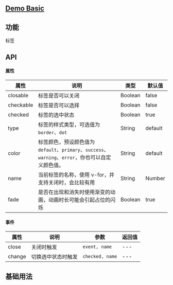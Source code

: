 ## [Demo Basic](https://wya-team.github.io/wya-vc/dist/tag/basic.html)
## 功能
标签

## API

#### 属性

属性 | 说明 | 类型 | 默认值
---|---|---|---
closable | 标签是否可以关闭 | Boolean | false
checkable | 标签是否可以选择 | Boolean | false
checked | 标签的选中状态 | Boolean | true
type | 标签的样式类型，可选值为 `border`、`dot` | String | default
color | 标签颜色，预设颜色值为`default`、`primary`、`success`、`warning`、`error`，你也可以自定义颜色值。 | String | default
name | 当前标签的名称，使用 v-for，并支持关闭时，会比较有用 | String  |  Number | -
fade | 是否在出现和消失时使用渐变的动画，动画时长可能会引起占位的闪烁 | Boolean | true


#### 事件

属性 | 说明 | 参数 | 返回值
---|---|---|---
close | 关闭时触发 |  `event, name` | ---
change | 切换选中状态时触发	 |  `checked, name` | ---

## 基础用法

```jsx

```